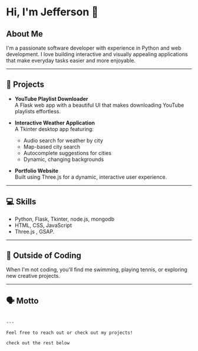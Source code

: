 # Hi, I'm Jefferson 👋

## About Me

I'm a passionate software developer with experience in Python and web development. I love building interactive and visually appealing applications that make everyday tasks easier and more enjoyable.

---

## 🌟 Projects

- **YouTube Playlist Downloader**  
  A Flask web app with a beautiful UI that makes downloading YouTube playlists effortless.

- **Interactive Weather Application**  
  A Tkinter desktop app featuring:
  - Audio search for weather by city
  - Map-based city search
  - Autocomplete suggestions for cities
  - Dynamic, changing backgrounds

- **Portfolio Website**  
  Built using Three.js for a dynamic, interactive user experience.

---

## 💻 Skills

- Python, Flask, Tkinter, node.js, mongodb
- HTML, CSS, JavaScript
- Three.js , GSAP.

---

## 🎾 Outside of Coding

When I'm not coding, you'll find me swimming, playing tennis, or exploring new creative projects.

---

## 🗣️ Motto

 ``` "If plan A doesn’t work, there are 25 more letters."

---

Feel free to reach out or check out my projects!

check out the rest below
